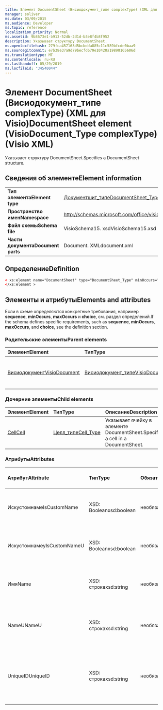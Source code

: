 ```yaml
---
title: Элемент DocumentSheet (Висиодокумент_типе complexType) (XML для Visio)
manager: soliver
ms.date: 03/09/2015
ms.audience: Developer
ms.topic: reference
localization_priority: Normal
ms.assetid: 9b8673e1-b913-52db-2d1d-b3e8f4b8f952
description: Указывает структуру DocumentSheet.
ms.openlocfilehash: 279fca457163d5bcbdda885c11c589bfcde0baa9
ms.sourcegitcommit: e7b38e37a9d79becfd679e10420a19890165606d
ms.translationtype: MT
ms.contentlocale: ru-RU
ms.lasthandoff: 05/29/2019
ms.locfileid: "34540044"
---
```

# <a name="documentsheet-element-visiodocumenttype-complextype-visio-xml"></a><span data-ttu-id="f70b9-103">Элемент DocumentSheet (Висиодокумент_типе complexType) (XML для Visio)</span><span class="sxs-lookup"><span data-stu-id="f70b9-103">DocumentSheet element (VisioDocument_Type complexType) (Visio XML)</span></span>

<span data-ttu-id="f70b9-104">Указывает структуру DocumentSheet.</span><span class="sxs-lookup"><span data-stu-id="f70b9-104">Specifies a DocumentSheet structure.</span></span>
  
## <a name="element-information"></a><span data-ttu-id="f70b9-105">Сведения об элементе</span><span class="sxs-lookup"><span data-stu-id="f70b9-105">Element information</span></span>

|||
|:-----|:-----|
|<span data-ttu-id="f70b9-106">**Тип элемента**</span><span class="sxs-lookup"><span data-stu-id="f70b9-106">**Element type**</span></span> <br/> |[<span data-ttu-id="f70b9-107">Документшит_типе</span><span class="sxs-lookup"><span data-stu-id="f70b9-107">DocumentSheet_Type</span></span>](documentsheet_type-complextypevisio-xml.md) <br/> |
|<span data-ttu-id="f70b9-108">**Пространство имен**</span><span class="sxs-lookup"><span data-stu-id="f70b9-108">**Namespace**</span></span> <br/> |http://schemas.microsoft.com/office/visio/2012/main  <br/> |
|<span data-ttu-id="f70b9-109">**Файл схемы**</span><span class="sxs-lookup"><span data-stu-id="f70b9-109">**Schema file**</span></span> <br/> |<span data-ttu-id="f70b9-110">VisioSchema15. xsd</span><span class="sxs-lookup"><span data-stu-id="f70b9-110">VisioSchema15.xsd</span></span>  <br/> |
|<span data-ttu-id="f70b9-111">**Части документа**</span><span class="sxs-lookup"><span data-stu-id="f70b9-111">**Document parts**</span></span> <br/> |<span data-ttu-id="f70b9-112">Document. XML</span><span class="sxs-lookup"><span data-stu-id="f70b9-112">document.xml</span></span>  <br/> |
   
## <a name="definition"></a><span data-ttu-id="f70b9-113">Определение</span><span class="sxs-lookup"><span data-stu-id="f70b9-113">Definition</span></span>

```XML
< xs:element name="DocumentSheet" type="DocumentSheet_Type" minOccurs="0" maxOccurs="1" >
</xs:element >
```

## <a name="elements-and-attributes"></a><span data-ttu-id="f70b9-114">Элементы и атрибуты</span><span class="sxs-lookup"><span data-stu-id="f70b9-114">Elements and attributes</span></span>

<span data-ttu-id="f70b9-115">Если в схеме определяются конкретные требования, например **sequence**, **minOccurs**, **maxOccurs** и **choice**, см. раздел определений.</span><span class="sxs-lookup"><span data-stu-id="f70b9-115">If the schema defines specific requirements, such as **sequence**, **minOccurs**, **maxOccurs**, and **choice**, see the definition section.</span></span> 
  
### <a name="parent-elements"></a><span data-ttu-id="f70b9-116">Родительские элементы</span><span class="sxs-lookup"><span data-stu-id="f70b9-116">Parent elements</span></span>

|<span data-ttu-id="f70b9-117">**Элемент**</span><span class="sxs-lookup"><span data-stu-id="f70b9-117">**Element**</span></span>|<span data-ttu-id="f70b9-118">**Тип**</span><span class="sxs-lookup"><span data-stu-id="f70b9-118">**Type**</span></span>|<span data-ttu-id="f70b9-119">**Описание**</span><span class="sxs-lookup"><span data-stu-id="f70b9-119">**Description**</span></span>|
|:-----|:-----|:-----|
|[<span data-ttu-id="f70b9-120">Висиодокумент</span><span class="sxs-lookup"><span data-stu-id="f70b9-120">VisioDocument</span></span>](visiodocument-elementvisio-xml.md) <br/> |[<span data-ttu-id="f70b9-121">Висиодокумент_типе</span><span class="sxs-lookup"><span data-stu-id="f70b9-121">VisioDocument_Type</span></span>](visiodocument_type-complextypevisio-xml.md) <br/> |<span data-ttu-id="f70b9-122">Корневой элемент документа Microsoft Visio.</span><span class="sxs-lookup"><span data-stu-id="f70b9-122">The root element of a Microsoft Visio document.</span></span>  <br/> |
   
### <a name="child-elements"></a><span data-ttu-id="f70b9-123">Дочерние элементы</span><span class="sxs-lookup"><span data-stu-id="f70b9-123">Child elements</span></span>

|<span data-ttu-id="f70b9-124">**Элемент**</span><span class="sxs-lookup"><span data-stu-id="f70b9-124">**Element**</span></span>|<span data-ttu-id="f70b9-125">**Тип**</span><span class="sxs-lookup"><span data-stu-id="f70b9-125">**Type**</span></span>|<span data-ttu-id="f70b9-126">**Описание**</span><span class="sxs-lookup"><span data-stu-id="f70b9-126">**Description**</span></span>|
|:-----|:-----|:-----|
|[<span data-ttu-id="f70b9-127">Cell</span><span class="sxs-lookup"><span data-stu-id="f70b9-127">Cell</span></span>](cell-elementvisio-xml.md) <br/> |[<span data-ttu-id="f70b9-128">Целл_типе</span><span class="sxs-lookup"><span data-stu-id="f70b9-128">Cell_Type</span></span>](cell_type-complextypevisio-xml.md) <br/> |<span data-ttu-id="f70b9-129">Указывает ячейку в элементе DocumentSheet.</span><span class="sxs-lookup"><span data-stu-id="f70b9-129">Specifies a cell in a DocumentSheet.</span></span>  <br/> |
   
### <a name="attributes"></a><span data-ttu-id="f70b9-130">Атрибуты</span><span class="sxs-lookup"><span data-stu-id="f70b9-130">Attributes</span></span>

|<span data-ttu-id="f70b9-131">**Атрибут**</span><span class="sxs-lookup"><span data-stu-id="f70b9-131">**Attribute**</span></span>|<span data-ttu-id="f70b9-132">**Тип**</span><span class="sxs-lookup"><span data-stu-id="f70b9-132">**Type**</span></span>|<span data-ttu-id="f70b9-133">**Обязательный**</span><span class="sxs-lookup"><span data-stu-id="f70b9-133">**Required**</span></span>|<span data-ttu-id="f70b9-134">**Описание**</span><span class="sxs-lookup"><span data-stu-id="f70b9-134">**Description**</span></span>|<span data-ttu-id="f70b9-135">**Возможные значения**</span><span class="sxs-lookup"><span data-stu-id="f70b9-135">**Possible values**</span></span>|
|:-----|:-----|:-----|:-----|:-----|
|<span data-ttu-id="f70b9-136">Искустомнаме</span><span class="sxs-lookup"><span data-stu-id="f70b9-136">IsCustomName</span></span>  <br/> |<span data-ttu-id="f70b9-137">XSD: Boolean</span><span class="sxs-lookup"><span data-stu-id="f70b9-137">xsd:boolean</span></span>  <br/> |<span data-ttu-id="f70b9-138">необязательный</span><span class="sxs-lookup"><span data-stu-id="f70b9-138">optional</span></span>  <br/> |<span data-ttu-id="f70b9-139">Указывает, было ли имя настроено пользователем.</span><span class="sxs-lookup"><span data-stu-id="f70b9-139">Describes whether the name has been customized by the user.</span></span>  <br/> |<span data-ttu-id="f70b9-140">Значения типа XSD: Boolean.</span><span class="sxs-lookup"><span data-stu-id="f70b9-140">Values of the xsd:Boolean type.</span></span>  <br/> |
|<span data-ttu-id="f70b9-141">Искустомнамеу</span><span class="sxs-lookup"><span data-stu-id="f70b9-141">IsCustomNameU</span></span>  <br/> |<span data-ttu-id="f70b9-142">XSD: Boolean</span><span class="sxs-lookup"><span data-stu-id="f70b9-142">xsd:boolean</span></span>  <br/> |<span data-ttu-id="f70b9-143">необязательный</span><span class="sxs-lookup"><span data-stu-id="f70b9-143">optional</span></span>  <br/> |<span data-ttu-id="f70b9-144">Указывает, настроено ли универсальное имя пользователем.</span><span class="sxs-lookup"><span data-stu-id="f70b9-144">Describes whether the universal name has been customized by the user.</span></span>  <br/> |<span data-ttu-id="f70b9-145">Значения типа XSD: Boolean.</span><span class="sxs-lookup"><span data-stu-id="f70b9-145">Values of the xsd:Boolean type.</span></span>  <br/> |
|<span data-ttu-id="f70b9-146">Имя</span><span class="sxs-lookup"><span data-stu-id="f70b9-146">Name</span></span>  <br/> |<span data-ttu-id="f70b9-147">XSD: строка</span><span class="sxs-lookup"><span data-stu-id="f70b9-147">xsd:string</span></span>  <br/> |<span data-ttu-id="f70b9-148">необязательный</span><span class="sxs-lookup"><span data-stu-id="f70b9-148">optional</span></span>  <br/> |<span data-ttu-id="f70b9-149">Задает зависящее от языка имя DocumentSheet.</span><span class="sxs-lookup"><span data-stu-id="f70b9-149">Specifies the language-dependent name of the DocumentSheet.</span></span>  <br/> |<span data-ttu-id="f70b9-150">Значения типа String: XSD.</span><span class="sxs-lookup"><span data-stu-id="f70b9-150">Values of the xsd:string type.</span></span>  <br/> |
|<span data-ttu-id="f70b9-151">NameU</span><span class="sxs-lookup"><span data-stu-id="f70b9-151">NameU</span></span>  <br/> |<span data-ttu-id="f70b9-152">XSD: строка</span><span class="sxs-lookup"><span data-stu-id="f70b9-152">xsd:string</span></span>  <br/> |<span data-ttu-id="f70b9-153">необязательный</span><span class="sxs-lookup"><span data-stu-id="f70b9-153">optional</span></span>  <br/> |<span data-ttu-id="f70b9-154">Указывает имя DocumentSheet, не зависящее от языка.</span><span class="sxs-lookup"><span data-stu-id="f70b9-154">Specifies the language- independent name of the DocumentSheet.</span></span>  <br/> |<span data-ttu-id="f70b9-155">Значения типа String: XSD.</span><span class="sxs-lookup"><span data-stu-id="f70b9-155">Values of the xsd:string type.</span></span>  <br/> |
|<span data-ttu-id="f70b9-156">UniqueID</span><span class="sxs-lookup"><span data-stu-id="f70b9-156">UniqueID</span></span>  <br/> |<span data-ttu-id="f70b9-157">XSD: строка</span><span class="sxs-lookup"><span data-stu-id="f70b9-157">xsd:string</span></span>  <br/> |<span data-ttu-id="f70b9-158">необязательный</span><span class="sxs-lookup"><span data-stu-id="f70b9-158">optional</span></span>  <br/> |<span data-ttu-id="f70b9-159">Необязательный атрибут типа string.</span><span class="sxs-lookup"><span data-stu-id="f70b9-159">Optional string.</span></span> <span data-ttu-id="f70b9-160">GUID (глобальный уникальный идентификатор), определяющий фигуру.</span><span class="sxs-lookup"><span data-stu-id="f70b9-160">A GUID (globally unique identifier) identifying the shape.</span></span>  <br/> |<span data-ttu-id="f70b9-161">Значения типа String: XSD.</span><span class="sxs-lookup"><span data-stu-id="f70b9-161">Values of the xsd:string type.</span></span>  <br/> |
   

